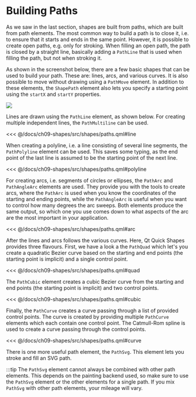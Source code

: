 # Building Paths

As we saw in the last section, shapes are built from paths, which are built from path elements. The most common way to build a path is to close it, i.e. to ensure that it starts and ends in the same point. However, it is possible to create open paths, e.g. only for stroking. When filling an open path, the path is closed by a straight line, basically adding a ``PathLine`` that is used when filling the path, but not when stroking it.

As shown in the screenshot below, there are a few basic shapes that can be used to build your path. These are: lines, arcs, and various curves. It is also possible to move without drawing using a ``PathMove`` element. In addition to these elements, the ``ShapePath`` element also lets you specify a starting point using the ``startX`` and ``startY`` properties.

![](./assets/automatic/paths.png)

Lines are drawn using the ``PathLine`` element, as shown below. For creating multiple independent lines, the ``PathMultiline`` can be used.

<<< @/docs/ch09-shapes/src/shapes/paths.qml#line

When creating a polyline, i.e. a line consisting of several line segments, the ``PathPolyline`` element can be used. This saves some typing, as the end point of the last line is assumed to be the starting point of the next line.

<<< @/docs/ch09-shapes/src/shapes/paths.qml#polyline

For creating arcs, i.e. segments of circles or ellipses, the ``PathArc`` and ``PathAngleArc`` elements are used. They provide you with the tools to create arcs, where the ``PathArc`` is used when you know the coordinates of the starting and ending points, while the ``PathAngleArc`` is useful when you want to control how many degrees the arc sweeps. Both elements produce the same output, so which one you use comes down to what aspects of the arc are the most important in your application.

<<< @/docs/ch09-shapes/src/shapes/paths.qml#arc

After the lines and arcs follows the various curves. Here, Qt Quick Shapes provides three flavours. First, we have a look a the ``PathQuad`` which let's you create a quadratic Bezier curve based on the starting and end points (the starting point is implicit) and a single control point.

<<< @/docs/ch09-shapes/src/shapes/paths.qml#quad

The ``PathCubic`` element creates a cubic Bezier curve from the starting and end points (the starting point is implicit) and two control points.

<<< @/docs/ch09-shapes/src/shapes/paths.qml#cubic

Finally, the ``PathCurve`` creates a curve passing through a list of provided control points. The curve is created by providing multiple ``PathCurve`` elements which each contain one control point. The Catmull-Rom spline is used to create a curve passing through the control points.

<<< @/docs/ch09-shapes/src/shapes/paths.qml#curve

There is one more useful path element, the ``PathSvg``. This element lets you stroke and fill an SVG path.

:::tip
The ``PathSvg`` element cannot always be combined with other path elements. This depends on the painting backend used, so make sure to use the ``PathSvg`` element or the other elements for a single path. If you mix ``PathSvg`` with other path elements, your mileage will vary.
